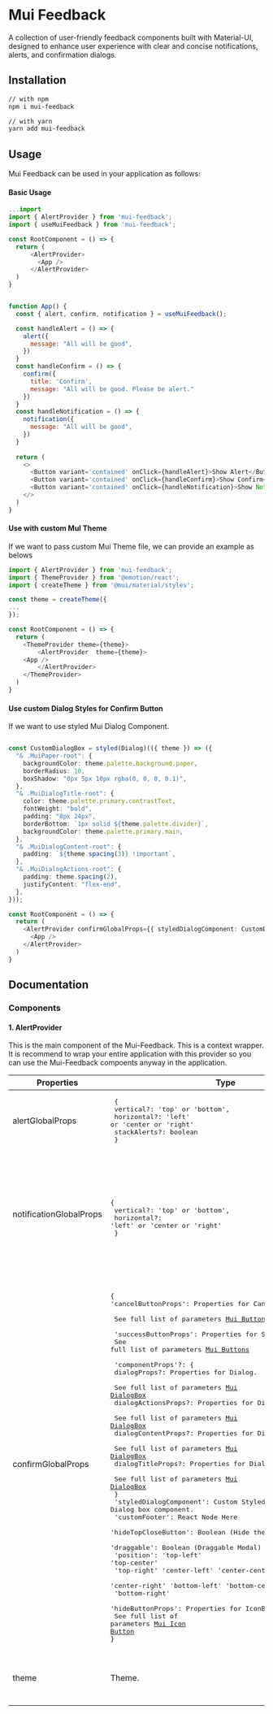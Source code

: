 # Mui Feedback

A collection of user-friendly feedback components built with Material-UI, designed to enhance user experience with clear and concise notifications, alerts, and confirmation dialogs.

## Installation

````bash
// with npm
npm i mui-feedback

// with yarn
yarn add mui-feedback
````

## Usage
Mui Feedback can be used in your application as follows:

#### Basic Usage
````javascript
...import
import { AlertProvider } from 'mui-feedback';
import { useMuiFeedback } from 'mui-feedback';

const RootComponent = () => {
  return (
      <AlertProvider>
        <App />
      </AlertProvider>
  )
}


function App() {
  const { alert, confirm, notification } = useMuiFeedback();

  const handleAlert = () => {
    alert({
      message: "All will be good",
    })
  }
  const handleConfirm = () => {
    confirm({
      title: 'Confirm',
      message: "All will be good. Please be alert."
    })
  }
  const handleNotification = () => {
    notification({
      message: "All will be good",
    })
  }
  
  return (
    <>
      <Button variant='contained' onClick={handleAlert}>Show Alert</Button>
      <Button variant='contained' onClick={handleConfirm}>Show Confirm</Button>
      <Button variant='contained' onClick={handleNotification}>Show Notification</Button>
    </>
  )
}

````
#### Use with custom MuI Theme
If we want to pass custom Mui Theme file, we can provide an example as belows

````typescript
import { AlertProvider } from 'mui-feedback';
import { ThemeProvider } from '@emotion/react';
import { createTheme } from '@mui/material/styles';

const theme = createTheme({
...
});

const RootComponent = () => {
  return (
    <ThemeProvider theme={theme}>
        <AlertProvider  theme={theme}>
    <App />
        </AlertProvider>
    </ThemeProvider>
  )
}
````

#### Use custom Dialog Styles for Confirm Button
If we want to use styled Mui Dialog Component.
````typescript

const CustomDialogBox = styled(Dialog)(({ theme }) => ({
  "& .MuiPaper-root": {
    backgroundColor: theme.palette.background.paper,
    borderRadius: 10,
    boxShadow: "0px 5px 10px rgba(0, 0, 0, 0.1)",
  },
  "& .MuiDialogTitle-root": {
    color: theme.palette.primary.contrastText,
    fontWeight: "bold",
    padding: "8px 24px",
    borderBottom: `1px solid ${theme.palette.divider}`,
    backgroundColor: theme.palette.primary.main,
  },
  "& .MuiDialogContent-root": {
    padding: `${theme.spacing(3)} !important`,
  },
  "& .MuiDialogActions-root": {
    padding: theme.spacing(2),
    justifyContent: "flex-end",
  },
}));

const RootComponent = () => {
  return (
    <AlertProvider confirmGlobalProps={{ styledDialogComponent: CustomDialogBox }}>
      <App />
    </AlertProvider>
  )
}
````

## Documentation

### Components

#### 1. AlertProvider

This is the main component of the Mui-Feedback. This is a context wrapper. It is recommend to wrap your entire application with this provider so you can use the Mui-Feedback compoents anyway in the application.

| Properties | Type | Description | Default
| --- | --- |--- | ---|
| alertGlobalProps |<pre> { <br>  vertical?: 'top' or 'bottom',<br>  horizontal?: 'left' or 'center or 'right'<br>  stackAlerts?: boolean<br> }</pre>  |  Global Properties for the alert compoent.| <code>{ <br>  vertical: 'top',<br>  horizontal: 'left'<br />  stackAlerts: false<br>}</code>
| notificationGlobalProps | <pre> <br>{ <br>  vertical?: 'top' or 'bottom',<br />  horizontal?: 'left' or 'center or 'right'<br /> }</pre> | Global Properties for the alert compoent. These properties can be overridden while invoking the notification | <code>{ <br>  vertical: 'top',<br>  horizontal: 'right'<br> }</pre>
| confirmGlobalProps | <pre><br/>{ <br />'cancelButtonProps': Properties for Cancel Button. <br />      See full list of parameters [Mui Buttons](https://mui.com/material-ui/api/button/#props) <br /> 'successButtonProps': Properties for Success Button. <br />      See full list of parameters [Mui Buttons](https://mui.com/material-ui/api/button/#props)  <br /> 'componentProps'?: { <br />    dialogProps?: Properties for Dialog. <br />      See full list of parameters [Mui DialogBox](https://mui.com/material-ui/api/dialog/#props)<br />    dialogActionsProps?: Properties for Dialog Action. <br />      See full list of parameters [Mui DialogBox](https://mui.com/material-ui/api/dialog-actions/#props)<br />    dialogContentProps?: Properties for Dialog Content. <br />      See full list of parameters [Mui DialogBox](https://mui.com/material-ui/api/dialog-content/#props)<br />    dialogTitleProps?: Properties for Dialog Title. <br />      See full list of parameters [Mui DialogBox](https://mui.com/material-ui/api/dialog-title/#props)<br />  } <br /> 'styledDialogComponent': Custom Styled Dialog box component.  <br /> 'customFooter': React Node Here <br /> 'hideTopCloseButton': Boolean (Hide the top Close button)  <br /> 'draggable': Boolean (Draggable Modal)<br /> 'position': 'top-left'  'top-center'<br />   'top-right' 'center-left'  'center-center'<br />   'center-right'  'bottom-left'  'bottom-center'<br />   'bottom-right'<br /> 'hideButtonProps': Properties for IconButton. <br />    See full list of parameters [Mui Icon Button](https://mui.com/material-ui/api/icon-button/#props) <br />}<br /></pre> | All these properties can be overridden while invoking the confirm modal so we can call with different properties | <code>{ <br> { position: 'center-center', <br/> scrollable: false,<br/> hideTopCloseButton: false<br/> }<br/><code>
| theme | Theme.    |  Theme used for the Mui. [See full detail](https://mui.com/material-ui/customization/default-theme/)| 
